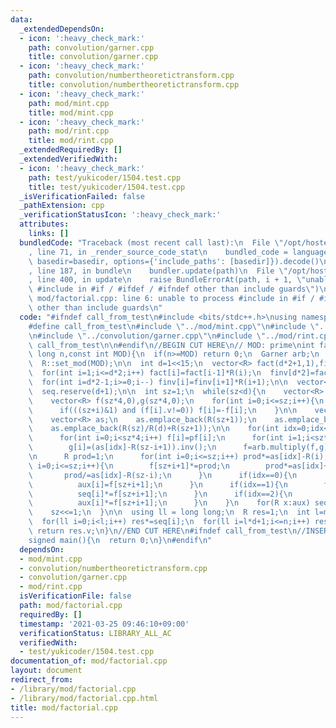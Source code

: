 ```yaml
---
data:
  _extendedDependsOn:
  - icon: ':heavy_check_mark:'
    path: convolution/garner.cpp
    title: convolution/garner.cpp
  - icon: ':heavy_check_mark:'
    path: convolution/numbertheoretictransform.cpp
    title: convolution/numbertheoretictransform.cpp
  - icon: ':heavy_check_mark:'
    path: mod/mint.cpp
    title: mod/mint.cpp
  - icon: ':heavy_check_mark:'
    path: mod/rint.cpp
    title: mod/rint.cpp
  _extendedRequiredBy: []
  _extendedVerifiedWith:
  - icon: ':heavy_check_mark:'
    path: test/yukicoder/1504.test.cpp
    title: test/yukicoder/1504.test.cpp
  _isVerificationFailed: false
  _pathExtension: cpp
  _verificationStatusIcon: ':heavy_check_mark:'
  attributes:
    links: []
  bundledCode: "Traceback (most recent call last):\n  File \"/opt/hostedtoolcache/Python/3.9.2/x64/lib/python3.9/site-packages/onlinejudge_verify/documentation/build.py\"\
    , line 71, in _render_source_code_stat\n    bundled_code = language.bundle(stat.path,\
    \ basedir=basedir, options={'include_paths': [basedir]}).decode()\n  File \"/opt/hostedtoolcache/Python/3.9.2/x64/lib/python3.9/site-packages/onlinejudge_verify/languages/cplusplus.py\"\
    , line 187, in bundle\n    bundler.update(path)\n  File \"/opt/hostedtoolcache/Python/3.9.2/x64/lib/python3.9/site-packages/onlinejudge_verify/languages/cplusplus_bundle.py\"\
    , line 400, in update\n    raise BundleErrorAt(path, i + 1, \"unable to process\
    \ #include in #if / #ifdef / #ifndef other than include guards\")\nonlinejudge_verify.languages.cplusplus_bundle.BundleErrorAt:\
    \ mod/factorial.cpp: line 6: unable to process #include in #if / #ifdef / #ifndef\
    \ other than include guards\n"
  code: "#ifndef call_from_test\n#include <bits/stdc++.h>\nusing namespace std;\n\n\
    #define call_from_test\n#include \"../mod/mint.cpp\"\n#include \"../convolution/numbertheoretictransform.cpp\"\
    \n#include \"../convolution/garner.cpp\"\n#include \"../mod/rint.cpp\"\n#undef\
    \ call_from_test\n\n#endif\n//BEGIN CUT HERE\n// MOD: prime\nint factorial(long\
    \ long n,const int MOD){\n  if(n>=MOD) return 0;\n  Garner arb;\n  using R = Rint<int>;\n\
    \  R::set_mod(MOD);\n\n  int d=1<<15;\n  vector<R> fact(d*2+1,1),finv(d*2+1,1);\n\
    \  for(int i=1;i<=d*2;i++) fact[i]=fact[i-1]*R(i);\n  finv[d*2]=fact[d*2].inv();\n\
    \  for(int i=d*2-1;i>=0;i--) finv[i]=finv[i+1]*R(i+1);\n\n  vector<R> seq({1,d+1});\n\
    \  seq.reserve(d+1);\n\n  int sz=1;\n  while(sz<d){\n    vector<R> aux(sz,1);\n\
    \    vector<R> f(sz*4,0),g(sz*4,0);\n    for(int i=0;i<=sz;i++){\n      f[i]=finv[i]*finv[sz-i]*seq[i];\n\
    \      if(((sz+i)&1) and (f[i].v!=0)) f[i]=-f[i];\n    }\n\n    vector<R> pf(f);\n\
    \    vector<R> as;\n    as.emplace_back(R(sz+1));\n    as.emplace_back(R(sz)/R(d));\n\
    \    as.emplace_back(R(sz)/R(d)+R(sz+1));\n\n    for(int idx=0;idx<3;idx++){\n\
    \      for(int i=0;i<sz*4;i++) f[i]=pf[i];\n      for(int i=1;i<sz*2+2;i++)\n\
    \        g[i]=(as[idx]-R(sz-i+1)).inv();\n      f=arb.multiply(f,g);\n      f.resize(sz*4);\n\
    \n      R prod=1;\n      for(int i=0;i<=sz;i++) prod*=as[idx]-R(i);\n\n      for(int\
    \ i=0;i<=sz;i++){\n        f[sz+i+1]*=prod;\n        prod*=as[idx]+R(i+1);\n \
    \       prod/=as[idx]-R(sz-i);\n      }\n      if(idx==0){\n        for(int i=0;i<sz;i++)\n\
    \          aux[i]=f[sz+i+1];\n      }\n      if(idx==1){\n        for(int i=0;i<=sz;i++)\n\
    \          seq[i]*=f[sz+i+1];\n      }\n      if(idx==2){\n        for(int i=0;i<sz;i++)\n\
    \          aux[i]*=f[sz+i+1];\n      }\n    }\n    for(R x:aux) seq.emplace_back(x);\n\
    \    sz<<=1;\n  }\n\n  using ll = long long;\n  R res=1;\n  int l=min((ll)d,(n+1)/d);\n\
    \  for(ll i=0;i<l;i++) res*=seq[i];\n  for(ll i=l*d+1;i<=n;i++) res*=R(i);\n \
    \ return res.v;\n}\n//END CUT HERE\n#ifndef call_from_test\n//INSERT ABOVE HERE\n\
    signed main(){\n  return 0;\n}\n#endif\n"
  dependsOn:
  - mod/mint.cpp
  - convolution/numbertheoretictransform.cpp
  - convolution/garner.cpp
  - mod/rint.cpp
  isVerificationFile: false
  path: mod/factorial.cpp
  requiredBy: []
  timestamp: '2021-03-25 09:46:10+09:00'
  verificationStatus: LIBRARY_ALL_AC
  verifiedWith:
  - test/yukicoder/1504.test.cpp
documentation_of: mod/factorial.cpp
layout: document
redirect_from:
- /library/mod/factorial.cpp
- /library/mod/factorial.cpp.html
title: mod/factorial.cpp
---
```

